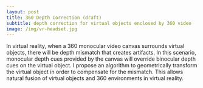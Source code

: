 ```yaml
---
layout: post
title: 360 Depth Correction (draft)
subtitle: depth correction for virtual objects enclosed by 360 video
image: /img/vr-headset.jpg
---
```


In virtual reality, when a 360 monocular video canvas surrounds virtual objects, there will be depth mismatch that creates artifacts. In this scenario, monocular depth cues provided by the canvas will override binocular depth cues on the virtual object. I propose an algorithm to geometrically transform the virtual object in order to compensate for the mismatch. This allows natural fusion of virtual objects and 360 environments in virtual reality. 

<object data="https://raw.githubusercontent.com/liujch1998/Lab/master/vr-360-depth-correction/report/report.pdf" width="720" height="720" type='application/pdf' />

